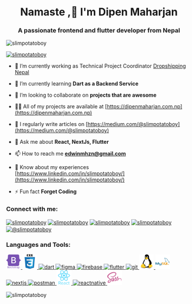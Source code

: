 <h1 align="center">Namaste ,🙏 I'm Dipen Maharjan</h1>
<h3 align="center">A passionate frontend and flutter developer from Nepal</h3>

<p align="left"> <img src="https://komarev.com/ghpvc/?username=slimpotatoboy&label=Profile%20views&color=0e75b6&style=flat" alt="slimpotatoboy" /> </p>

<p align="left"> <a href="https://twitter.com/slimpotatoboy" target="blank"><img src="https://img.shields.io/twitter/follow/slimpotatoboy?logo=twitter&style=for-the-badge" alt="slimpotatoboy" /></a> </p>

- 🔭 I’m currently working as Technical Project Coordinator [Dropshipping Nepal](https://dropshippingnepal.com/)

- 🌱 I’m currently learning **Dart as a Backend Service**

- 👯 I’m looking to collaborate on **projects that are awesome**

- 👨‍💻 All of my projects are available at [https://dipenmaharjan.com.np](https://dipenmaharjan.com.np)

- 📝 I regularly write articles on [https://medium.com/@slimpotatoboy](https://medium.com/@slimpotatoboy)

- 💬 Ask me about **React, NextJs, Flutter**

- 📫 How to reach me **edwinmhzn@gmail.com**

- 📄 Know about my experiences [https://www.linkedin.com/in/slimpotatoboy/](https://www.linkedin.com/in/slimpotatoboy/)

- ⚡ Fun fact **Forget Coding**

<h3 align="left">Connect with me:</h3>
<p align="left">
<a href="https://dev.to/slimpotatoboy" target="blank"><img align="center" src="https://raw.githubusercontent.com/rahuldkjain/github-profile-readme-generator/master/src/images/icons/Social/devto.svg" alt="slimpotatoboy" height="30" width="40" /></a>
<a href="https://twitter.com/slimpotatoboy" target="blank"><img align="center" src="https://raw.githubusercontent.com/rahuldkjain/github-profile-readme-generator/master/src/images/icons/Social/twitter.svg" alt="slimpotatoboy" height="30" width="40" /></a>
<a href="https://linkedin.com/in/slimpotatoboy" target="blank"><img align="center" src="https://raw.githubusercontent.com/rahuldkjain/github-profile-readme-generator/master/src/images/icons/Social/linked-in-alt.svg" alt="slimpotatoboy" height="30" width="40" /></a>
<a href="https://instagram.com/slimpotatoboy" target="blank"><img align="center" src="https://raw.githubusercontent.com/rahuldkjain/github-profile-readme-generator/master/src/images/icons/Social/instagram.svg" alt="slimpotatoboy" height="30" width="40" /></a>
<a href="https://medium.com/@slimpotatoboy" target="blank"><img align="center" src="https://raw.githubusercontent.com/rahuldkjain/github-profile-readme-generator/master/src/images/icons/Social/medium.svg" alt="@slimpotatoboy" height="30" width="40" /></a>
</p>

<h3 align="left">Languages and Tools:</h3>
<p align="left"> <a href="https://getbootstrap.com" target="_blank" rel="noreferrer"> <img src="https://raw.githubusercontent.com/devicons/devicon/master/icons/bootstrap/bootstrap-plain-wordmark.svg" alt="bootstrap" width="40" height="40"/> </a> <a href="https://www.w3schools.com/css/" target="_blank" rel="noreferrer"> <img src="https://raw.githubusercontent.com/devicons/devicon/master/icons/css3/css3-original-wordmark.svg" alt="css3" width="40" height="40"/> </a> <a href="https://dart.dev" target="_blank" rel="noreferrer"> <img src="https://www.vectorlogo.zone/logos/dartlang/dartlang-icon.svg" alt="dart" width="40" height="40"/> </a> <a href="https://www.figma.com/" target="_blank" rel="noreferrer"> <img src="https://www.vectorlogo.zone/logos/figma/figma-icon.svg" alt="figma" width="40" height="40"/> </a> <a href="https://firebase.google.com/" target="_blank" rel="noreferrer"> <img src="https://www.vectorlogo.zone/logos/firebase/firebase-icon.svg" alt="firebase" width="40" height="40"/> </a> <a href="https://flutter.dev" target="_blank" rel="noreferrer"> <img src="https://www.vectorlogo.zone/logos/flutterio/flutterio-icon.svg" alt="flutter" width="40" height="40"/> </a> <a href="https://git-scm.com/" target="_blank" rel="noreferrer"> <img src="https://www.vectorlogo.zone/logos/git-scm/git-scm-icon.svg" alt="git" width="40" height="40"/> </a> <a href="https://www.linux.org/" target="_blank" rel="noreferrer"> <img src="https://raw.githubusercontent.com/devicons/devicon/master/icons/linux/linux-original.svg" alt="linux" width="40" height="40"/> </a> <a href="https://www.mysql.com/" target="_blank" rel="noreferrer"> <img src="https://raw.githubusercontent.com/devicons/devicon/master/icons/mysql/mysql-original-wordmark.svg" alt="mysql" width="40" height="40"/> </a> <a href="https://nextjs.org/" target="_blank" rel="noreferrer"> <img src="https://cdn.worldvectorlogo.com/logos/nextjs-2.svg" alt="nextjs" width="40" height="40"/> </a> <a href="https://postman.com" target="_blank" rel="noreferrer"> <img src="https://www.vectorlogo.zone/logos/getpostman/getpostman-icon.svg" alt="postman" width="40" height="40"/> </a> <a href="https://reactjs.org/" target="_blank" rel="noreferrer"> <img src="https://raw.githubusercontent.com/devicons/devicon/master/icons/react/react-original-wordmark.svg" alt="react" width="40" height="40"/> </a> <a href="https://reactnative.dev/" target="_blank" rel="noreferrer"> <img src="https://reactnative.dev/img/header_logo.svg" alt="reactnative" width="40" height="40"/> </a> <a href="https://sass-lang.com" target="_blank" rel="noreferrer"> <img src="https://raw.githubusercontent.com/devicons/devicon/master/icons/sass/sass-original.svg" alt="sass" width="40" height="40"/> </a> </p>

<p><img align="center" src="https://github-readme-stats.vercel.app/api/top-langs?username=slimpotatoboy&show_icons=true&locale=en&layout=compact" alt="slimpotatoboy" /></p>
